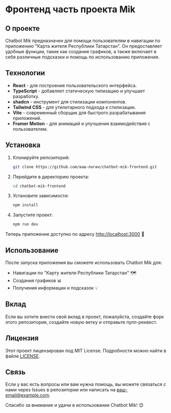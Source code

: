 # Фронтенд часть проекта Mik

## О проекте

Chatbot Mik предназначен для помощи пользователям в навигации по приложению "Карта жителя Республики Татарстан". Он предоставляет удобные функции, такие как создание графиков, а также включает в себя различные подсказки и помощь по использованию приложения.

## Технологии

- **React** - для построения пользовательского интерфейса.
- **TypeScript** - добавляет статическую типизацию и улучшает разработку.
- **shadcn** - инструмент для стилизации компонентов.
- **Tailwind CSS** - для утилитарного подхода к стилизации.
- **Vite** - современный сборщик для быстрого разрабатывания приложений.
- **Framer Motion** - для анимаций и улучшения взаимодействия с пользователем.

## Установка

1. Клонируйте репозиторий:

   ```bash
   git clone https://github.com/ваш-логин/chatbot-mik-frontend.git
   ```

2. Перейдите в директорию проекта:

   ```bash
   cd chatbot-mik-frontend
   ```

3. Установите зависимости:

   ```bash
   npm install
   ```

4. Запустите проект:

   ```bash
   npm run dev
   ```

Теперь приложение доступно по адресу [http://localhost:3000](http://localhost:3000) 🎉

## Использование

После запуска приложения вы сможете использовать Chatbot Mik для:

- Навигации по "Карту жителя Республики Татарстан" 🗺️
- Создания графиков 📊
- Получения информации и подсказок 💡

## Вклад

Если вы хотите внести свой вклад в проект, пожалуйста, создайте форк этого репозитория, создайте новую ветку и отправьте пулл-реквест.

## Лицензия

Этот проект лицензирован под MIT License. Подробности можно найти в файле [LICENSE](LICENSE).

## Связь

Если у вас есть вопросы или вам нужна помощь, вы можете связаться с нами через Issues в репозитории или написать на [ваш-email@example.com](mailto:ваш-email@example.com).

Спасибо за внимание и удачи в использовании Chatbot Mik! 😊


